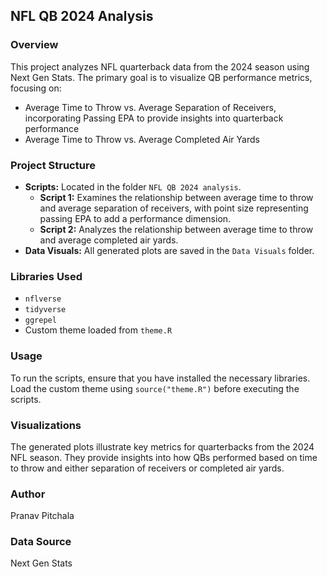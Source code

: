 ## NFL QB 2024 Analysis

### Overview
This project analyzes NFL quarterback data from the 2024 season using Next Gen Stats. The primary goal is to visualize QB performance metrics, focusing on:
- Average Time to Throw vs. Average Separation of Receivers, incorporating Passing EPA to provide insights into quarterback performance
- Average Time to Throw vs. Average Completed Air Yards

### Project Structure
- **Scripts:** Located in the folder `NFL QB 2024 analysis`.
  - **Script 1:** Examines the relationship between average time to throw and average separation of receivers, with point size representing passing EPA to add a performance dimension.
  - **Script 2:** Analyzes the relationship between average time to throw and average completed air yards.
- **Data Visuals:** All generated plots are saved in the `Data Visuals` folder.

### Libraries Used
- `nflverse`
- `tidyverse`
- `ggrepel`
- Custom theme loaded from `theme.R`

### Usage
To run the scripts, ensure that you have installed the necessary libraries. Load the custom theme using `source("theme.R")` before executing the scripts.

### Visualizations
The generated plots illustrate key metrics for quarterbacks from the 2024 NFL season. They provide insights into how QBs performed based on time to throw and either separation of receivers or completed air yards.

### Author
Pranav Pitchala

### Data Source
Next Gen Stats

